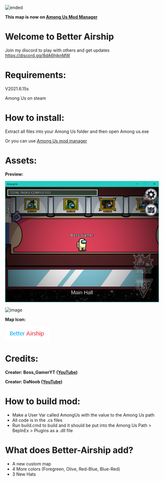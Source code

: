 ![ended](https://cdn.glitch.global/0f0f3d3f-0be7-4041-84ce-e7659d681a07/project%20end.png)

**This map is now on [Among Us Mod Manager](https://github.com/MatuxGG/ModManager)**

# Welcome to Better Airship

Join my discord to play with others and get updates https://discord.gg/8dA6hjknMW

# Requirements:

V2021.6.15s

Among Us on steam

# How to install:

Extract all files into your Among Us folder and then open Among us.exe

Or you can use [Among Us mod manager](https://github.com/MatuxGG/ModManager)

# Assets:

**Preview:**

![3](https://github.com/MODDED-OFFICIAL/better-airship/blob/main/better%20airship%20preview.png?raw=true)

![image](https://user-images.githubusercontent.com/78909975/124510401-9c945b00-ddcb-11eb-9ea2-fd000e58e0f1.png)



**Map Icon:**

![2](https://github.com/MODDED-OFFICIAL/better-airship/blob/main/betterairship%20logo.png?raw=true)

# Credits:

**Creator: Boss_GamerYT ([YouTube](https://youtube.com/BossGamerYTShorts))**

**Creator: DaNoob ([YouTube](https://www.youtube.com/danoob1))**

# How to build mod:

+ Make a User Var called AmongUs with the value to the Among Us path
+ All code is in the .cs files
+ Run build.cmd to build and it should be put into the Among Us Path > BepInEx > Plugins as a .dll file

# What does Better-Airship add?
+ A new custom map
+ 4 More colors (Foregreen, Olive, Red-Blue, Blue-Red)
+ 3 New Hats

